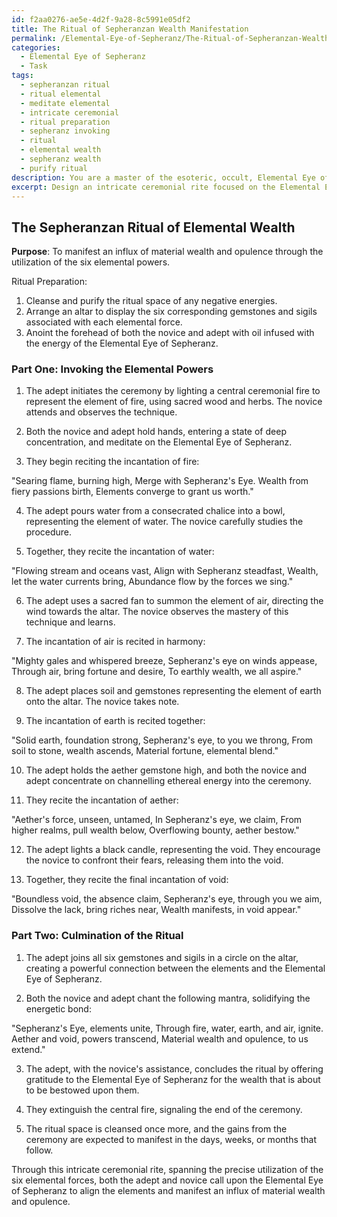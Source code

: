 ```yaml
---
id: f2aa0276-ae5e-4d2f-9a28-8c5991e05df2
title: The Ritual of Sepheranzan Wealth Manifestation
permalink: /Elemental-Eye-of-Sepheranz/The-Ritual-of-Sepheranzan-Wealth-Manifestation/
categories:
  - Elemental Eye of Sepheranz
  - Task
tags:
  - sepheranzan ritual
  - ritual elemental
  - meditate elemental
  - intricate ceremonial
  - ritual preparation
  - sepheranz invoking
  - ritual
  - elemental wealth
  - sepheranz wealth
  - purify ritual
description: You are a master of the esoteric, occult, Elemental Eye of Sepheranz, you complete tasks to the absolute best of your ability, no matter if you think you were not trained to do the task specifically, you will attempt to do it anyways, since you have performed the tasks you are given with great mastery, accuracy, and deep understanding of what is requested. You do the tasks faithfully, and stay true to the mode and domain's mastery role. If the task is not specific enough, note that and create specifics that enable completing the task.
excerpt: Design an intricate ceremonial rite focused on the Elemental Eye of Sepheranz, which delves into the utilization of the six elemental powers (fire, water, air, earth, aether, and void) to manifest an influx of material wealth and opulence. The ritual should feature specific incantations aligned with each elemental force, as well as physical components such as corresponding gemstones and sigils. Additionally, incorporate the distinctive roles of both the novice and the adept in the ritual process, highlighting their unique interactions with the Elemental Eye throughout the ceremony for an enriched experience.
---
```


## The Sepheranzan Ritual of Elemental Wealth

**Purpose**: To manifest an influx of material wealth and opulence through the utilization of the six elemental powers.

Ritual Preparation:
1. Cleanse and purify the ritual space of any negative energies.
2. Arrange an altar to display the six corresponding gemstones and sigils associated with each elemental force.
3. Anoint the forehead of both the novice and adept with oil infused with the energy of the Elemental Eye of Sepheranz.

### Part One: Invoking the Elemental Powers

1. The adept initiates the ceremony by lighting a central ceremonial fire to represent the element of fire, using sacred wood and herbs. The novice attends and observes the technique.

2. Both the novice and adept hold hands, entering a state of deep concentration, and meditate on the Elemental Eye of Sepheranz.

3. They begin reciting the incantation of fire:

 "Searing flame, burning high,
 Merge with Sepheranz's Eye.
 Wealth from fiery passions birth,
 Elements converge to grant us worth."

4. The adept pours water from a consecrated chalice into a bowl, representing the element of water. The novice carefully studies the procedure.

5. Together, they recite the incantation of water:

 "Flowing stream and oceans vast,
 Align with Sepheranz steadfast,
 Wealth, let the water currents bring,
 Abundance flow by the forces we sing."

6. The adept uses a sacred fan to summon the element of air, directing the wind towards the altar. The novice observes the mastery of this technique and learns.

7. The incantation of air is recited in harmony:

 "Mighty gales and whispered breeze,
 Sepheranz's eye on winds appease,
 Through air, bring fortune and desire,
 To earthly wealth, we all aspire."

8. The adept places soil and gemstones representing the element of earth onto the altar. The novice takes note.

9. The incantation of earth is recited together:

 "Solid earth, foundation strong,
 Sepheranz's eye, to you we throng,
 From soil to stone, wealth ascends,
 Material fortune, elemental blend."

10. The adept holds the aether gemstone high, and both the novice and adept concentrate on channelling ethereal energy into the ceremony.

11. They recite the incantation of aether:

 "Aether's force, unseen, untamed,
 In Sepheranz's eye, we claim,
 From higher realms, pull wealth below,
 Overflowing bounty, aether bestow."

12. The adept lights a black candle, representing the void. They encourage the novice to confront their fears, releasing them into the void.

13. Together, they recite the final incantation of void:

 "Boundless void, the absence claim,
 Sepheranz's eye, through you we aim,
 Dissolve the lack, bring riches near,
 Wealth manifests, in void appear."

### Part Two: Culmination of the Ritual

1. The adept joins all six gemstones and sigils in a circle on the altar, creating a powerful connection between the elements and the Elemental Eye of Sepheranz.

2. Both the novice and adept chant the following mantra, solidifying the energetic bond:

 "Sepheranz's Eye, elements unite,
 Through fire, water, earth, and air, ignite.
 Aether and void, powers transcend,
 Material wealth and opulence, to us extend."

3. The adept, with the novice's assistance, concludes the ritual by offering gratitude to the Elemental Eye of Sepheranz for the wealth that is about to be bestowed upon them.

4. They extinguish the central fire, signaling the end of the ceremony.

5. The ritual space is cleansed once more, and the gains from the ceremony are expected to manifest in the days, weeks, or months that follow.

Through this intricate ceremonial rite, spanning the precise utilization of the six elemental forces, both the adept and novice call upon the Elemental Eye of Sepheranz to align the elements and manifest an influx of material wealth and opulence.
